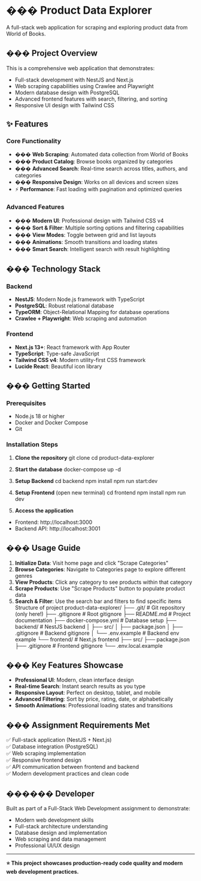 # ��� Product Data Explorer

A full-stack web application for scraping and exploring product data from World of Books.

## ��� Project Overview

This is a comprehensive web application that demonstrates:
- Full-stack development with NestJS and Next.js
- Web scraping capabilities using Crawlee and Playwright
- Modern database design with PostgreSQL
- Advanced frontend features with search, filtering, and sorting
- Responsive UI design with Tailwind CSS

## ✨ Features

### Core Functionality
- ��� **Web Scraping**: Automated data collection from World of Books
- ��� **Product Catalog**: Browse books organized by categories
- ��� **Advanced Search**: Real-time search across titles, authors, and categories
- ��� **Responsive Design**: Works on all devices and screen sizes
- ⚡ **Performance**: Fast loading with pagination and optimized queries

### Advanced Features
- ��� **Modern UI**: Professional design with Tailwind CSS v4
- ��� **Sort & Filter**: Multiple sorting options and filtering capabilities
- ��� **View Modes**: Toggle between grid and list layouts
- ��� **Animations**: Smooth transitions and loading states
- ��� **Smart Search**: Intelligent search with result highlighting

## ��� Technology Stack

### Backend
- **NestJS**: Modern Node.js framework with TypeScript
- **PostgreSQL**: Robust relational database
- **TypeORM**: Object-Relational Mapping for database operations
- **Crawlee + Playwright**: Web scraping and automation

### Frontend
- **Next.js 13+**: React framework with App Router
- **TypeScript**: Type-safe JavaScript
- **Tailwind CSS v4**: Modern utility-first CSS framework
- **Lucide React**: Beautiful icon library

## ��� Getting Started

### Prerequisites
- Node.js 18 or higher
- Docker and Docker Compose
- Git

### Installation Steps

1. **Clone the repository**
git clone <repository-url>
cd product-data-explorer
2. **Start the database**
docker-compose up -d
3. **Setup Backend**
cd backend
npm install
npm run start:dev

4. **Setup Frontend** (open new terminal)
cd frontend
npm install
npm run dev
5. **Access the application**
- Frontend: http://localhost:3000
- Backend API: http://localhost:3001

## ��� Usage Guide

1. **Initialize Data**: Visit home page and click "Scrape Categories"
2. **Browse Categories**: Navigate to Categories page to explore different genres
3. **View Products**: Click any category to see products within that category
4. **Scrape Products**: Use "Scrape Products" button to populate product data
5. **Search & Filter**: Use the search bar and filters to find specific items
Structure of project
product-data-explorer/
├── .git/                 # Git repository (only here!)
├── .gitignore           # Root gitignore
├── README.md            # Project documentation
├── docker-compose.yml   # Database setup
├── backend/             # NestJS backend
│   ├── src/
│   ├── package.json
│   ├── .gitignore      # Backend gitignore
│   └── .env.example    # Backend env example
└── frontend/           # Next.js frontend
    ├── src/
    ├── package.json
    ├── .gitignore      # Frontend gitignore
    └── .env.local.example


## ��� Key Features Showcase

- **Professional UI**: Modern, clean interface design
- **Real-time Search**: Instant search results as you type
- **Responsive Layout**: Perfect on desktop, tablet, and mobile
- **Advanced Filtering**: Sort by price, rating, date, or alphabetically
- **Smooth Animations**: Professional loading states and transitions

## ��� Assignment Requirements Met

✅ Full-stack application (NestJS + Next.js)  
✅ Database integration (PostgreSQL)  
✅ Web scraping implementation  
✅ Responsive frontend design  
✅ API communication between frontend and backend  
✅ Modern development practices and clean code  

## ���‍��� Developer

Built as part of a Full-Stack Web Development assignment to demonstrate:
- Modern web development skills
- Full-stack architecture understanding
- Database design and implementation
- Web scraping and data management
- Professional UI/UX design

---

**⭐ This project showcases production-ready code quality and modern web development practices.**
